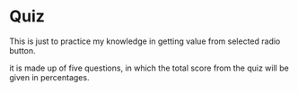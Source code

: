 # Quiz
This is just to practice my knowledge in getting value from selected radio button.

it is made up of five questions, in which the total score from the quiz will be given in percentages.
